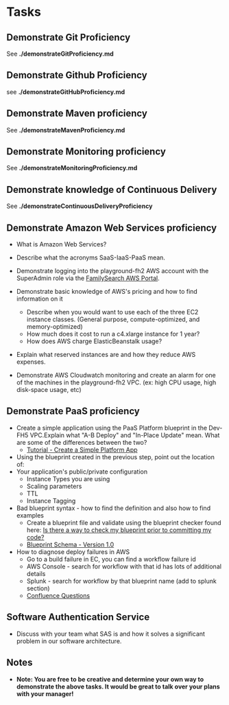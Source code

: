 # Tasks

## Demonstrate Git Proficiency

See **./demonstrateGitProficiency.md**

## Demonstrate Github Proficiency

see **./demonstrateGitHubProficiency.md**

## Demonstrate Maven proficiency

See **./demonstrateMavenProficiency.md**

## Demonstrate Monitoring proficiency

See **./demonstrateMonitoringProficiency.md**

## Demonstrate knowledge of Continuous Delivery

See **./demonstrateContinuousDeliveryProficiency**

## Demonstrate Amazon Web Services proficiency

* What is Amazon Web Services?
* Describe what the acronyms SaaS-IaaS-PaaS mean.
* Demonstrate logging into the playground-fh2 AWS account with the SuperAdmin role via the [FamilySearch AWS Portal](https://fhconfluence.churchofjesuschrist.org/display/DPT/Engineering+Tools+Portal+-+AWS+Access).
* Demonstrate basic knowledge of AWS's pricing and how to find information on it
    * Describe when you would want to use each of the three EC2 instance classes. (General purpose, compute-optimized, and memory-optimized)
    * How much does it cost to run a c4.xlarge instance for 1 year?
    * How does AWS charge ElasticBeanstalk usage?
* Explain what reserved instances are and how they reduce AWS expenses.

* Demonstrate AWS Cloudwatch monitoring and create an alarm for one of the machines in the playground-fh2 VPC.  (ex: high CPU usage, high disk-space usage, etc)


## Demonstrate PaaS proficiency

* Create a simple application using the PaaS Platform blueprint in the Dev-FH5 VPC.Explain what "A-B Deploy" and "In-Place Update" mean.  What are some of the differences between the two?
    * [Tutorial - Create a Simple Platform App](https://fhconfluence.churchofjesuschrist.org/display/DPT/Tutorial+-+Create+a+Simple+Platform+App)
* Using the blueprint created in the previous step, point out the location of:
* Your application's public/private configuration
    * Instance Types you are using
    * Scaling parameters
    * TTL
    * Instance Tagging
* Bad blueprint syntax - how to find the definition and also how to find examples
    * Create a blueprint file and validate using the blueprint checker found here: [Is there a way to check my blueprint prior to committing my code?](https://fhconfluence.churchofjesuschrist.org/questions/65540828/is-there-a-way-to-check-my-blueprint-prior-to-committing-my-code)
    * [Blueprint Schema - Version 1.0](https://fhconfluence.churchofjesuschrist.org/display/DPT/Blueprint+Schema+-+Version+1.0)
* How to diagnose deploy failures in AWS
    * Go to a build failure in EC, you can find a workflow failure id
    * AWS Console - search for workflow with that id has lots of additional details
    * Splunk - search for workflow by that blueprint name (add to splunk section)
    * [Confluence Questions](https://fhconfluence.churchofjesuschrist.org/questions)


## Software Authentication Service

* Discuss with your team what SAS is and how it solves a significant problem in our software architecture.

## Notes

* **Note: You are free to be creative and determine your own way to demonstrate the above tasks. It would be great to talk over your plans with your manager!**